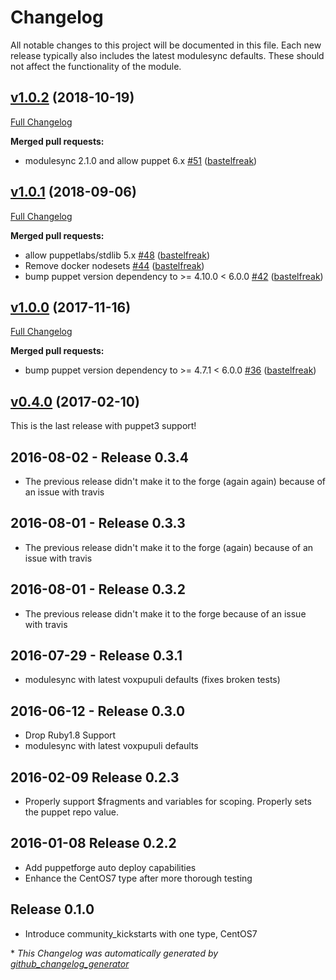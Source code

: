 # Changelog

All notable changes to this project will be documented in this file.
Each new release typically also includes the latest modulesync defaults.
These should not affect the functionality of the module.

## [v1.0.2](https://github.com/voxpupuli/puppet-community_kickstarts/tree/v1.0.2) (2018-10-19)

[Full Changelog](https://github.com/voxpupuli/puppet-community_kickstarts/compare/v1.0.1...v1.0.2)

**Merged pull requests:**

- modulesync 2.1.0 and allow puppet 6.x [\#51](https://github.com/voxpupuli/puppet-community_kickstarts/pull/51) ([bastelfreak](https://github.com/bastelfreak))

## [v1.0.1](https://github.com/voxpupuli/puppet-community_kickstarts/tree/v1.0.1) (2018-09-06)

[Full Changelog](https://github.com/voxpupuli/puppet-community_kickstarts/compare/v1.0.0...v1.0.1)

**Merged pull requests:**

- allow puppetlabs/stdlib 5.x [\#48](https://github.com/voxpupuli/puppet-community_kickstarts/pull/48) ([bastelfreak](https://github.com/bastelfreak))
- Remove docker nodesets [\#44](https://github.com/voxpupuli/puppet-community_kickstarts/pull/44) ([bastelfreak](https://github.com/bastelfreak))
- bump puppet version dependency to \>= 4.10.0 \< 6.0.0 [\#42](https://github.com/voxpupuli/puppet-community_kickstarts/pull/42) ([bastelfreak](https://github.com/bastelfreak))

## [v1.0.0](https://github.com/voxpupuli/puppet-community_kickstarts/tree/v1.0.0) (2017-11-16)

[Full Changelog](https://github.com/voxpupuli/puppet-community_kickstarts/compare/v0.4.0...v1.0.0)

**Merged pull requests:**

- bump puppet version dependency to \>= 4.7.1 \< 6.0.0 [\#36](https://github.com/voxpupuli/puppet-community_kickstarts/pull/36) ([bastelfreak](https://github.com/bastelfreak))

## [v0.4.0](https://github.com/voxpupuli/puppet-community_kickstarts/tree/v0.4.0) (2017-02-10)

This is the last release with puppet3 support!

## 2016-08-02 - Release 0.3.4

* The previous release didn't make it to the forge (again again) because of an issue with travis


## 2016-08-01 - Release 0.3.3

* The previous release didn't make it to the forge (again) because of an issue with travis


## 2016-08-01 - Release 0.3.2

* The previous release didn't make it to the forge because of an issue with travis


## 2016-07-29 - Release 0.3.1

* modulesync with latest voxpupuli defaults (fixes broken tests)


## 2016-06-12 - Release 0.3.0

* Drop Ruby1.8 Support
* modulesync with latest voxpupuli defaults


## 2016-02-09 Release 0.2.3

* Properly support $fragments and variables for scoping. Properly sets the puppet repo value.


## 2016-01-08 Release 0.2.2

* Add puppetforge auto deploy capabilities
* Enhance the CentOS7 type after more thorough testing


## Release 0.1.0

* Introduce community_kickstarts with one type, CentOS7


\* *This Changelog was automatically generated by [github_changelog_generator](https://github.com/github-changelog-generator/github-changelog-generator)*

